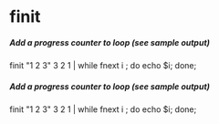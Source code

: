 # finit

##### Add a progress counter to loop (see sample output)

   finit  "1 2 3" 3 2 1 | while fnext i ; do echo $i; done;

##### Add a progress counter to loop (see sample output)

   finit  "1 2 3" 3 2 1 | while fnext i ; do echo $i; done;
